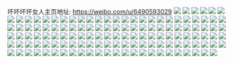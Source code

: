 坏坏坏坏女人主页地址: https://weibo.com/u/6490593029 
![](https://wx4.sinaimg.cn/mw2000/0075fRKlly1h9cdjt4dj9j30u01sytd9.jpg) 
![](https://wx4.sinaimg.cn/mw2000/0075fRKlly1h9a0whid09j30wi1yctoo.jpg) 
![](https://wx4.sinaimg.cn/mw2000/0075fRKlly1h9a0wgm5zfj30wi1ycdrb.jpg) 
![](https://wx4.sinaimg.cn/mw2000/0075fRKlly1h976iqtu1nj31400u0ahz.jpg) 
![](https://wx4.sinaimg.cn/mw2000/0075fRKlly1h970kfncg1j30wi1ycb29.jpg) 
![](https://wx4.sinaimg.cn/mw2000/0075fRKlly1h95fo1hr3dj30u01sytfj.jpg) 
![](https://wx4.sinaimg.cn/mw2000/0075fRKlly1h8xa061desj31sc2dsqv5.jpg) 
![](https://wx4.sinaimg.cn/mw2000/0075fRKlly1h8vcf36u41j30u01syjvs.jpg) 
![](https://wx4.sinaimg.cn/mw2000/0075fRKlly1h8t5nazawvj30wi0e5q3t.jpg) 
![](https://wx4.sinaimg.cn/mw2000/0075fRKlly1h8t5nb9vu0j30tt0cxq3n.jpg) 
![](https://wx4.sinaimg.cn/mw2000/0075fRKlly1h8rwsl711vj33402c0qv5.jpg) 
![](https://wx4.sinaimg.cn/mw2000/0075fRKlly1h8pa129zg3j30u0140wky.jpg) 
![](https://wx4.sinaimg.cn/mw2000/0075fRKlly1h8p7lfoik2j30wi1ych1d.jpg) 
![](https://wx4.sinaimg.cn/mw2000/0075fRKlly1h8ga5l5x50j30tb17nq94.jpg) 
![](https://wx4.sinaimg.cn/mw2000/0075fRKlly1h8f50vm12kj30u01mp77o.jpg) 
![](https://wx4.sinaimg.cn/mw2000/0075fRKlly1h8f50vdp14j30u01nawi8.jpg) 
![](https://wx4.sinaimg.cn/mw2000/0075fRKlly1h8bhd77rprj30u01syjzg.jpg) 
![](https://wx4.sinaimg.cn/mw2000/0075fRKlly1h89yu5yte8j31400u0adt.jpg) 
![](https://wx4.sinaimg.cn/mw2000/0075fRKlly1h89yu66c2nj31400u0gu8.jpg) 
![](https://wx4.sinaimg.cn/mw2000/0075fRKlly1h89yu6t0rpj30u0140afd.jpg) 
![](https://wx4.sinaimg.cn/mw2000/0075fRKlly1h89yu7075ej30u0140q6g.jpg) 
![](https://wx4.sinaimg.cn/mw2000/0075fRKlly1h89yu79s9wj30u0140aev.jpg) 
![](https://wx4.sinaimg.cn/mw2000/0075fRKlly1h89yu7kv7ej30u01407fc.jpg) 
![](https://wx4.sinaimg.cn/mw2000/0075fRKlly1h89yu7vg94j30u014044w.jpg) 
![](https://wx4.sinaimg.cn/mw2000/0075fRKlly1h89yu84ex2j30u0140gs0.jpg) 
![](https://wx4.sinaimg.cn/mw2000/0075fRKlly1h89yu8fojnj30u0140qc8.jpg) 
![](https://wx4.sinaimg.cn/mw2000/0075fRKlly1h89yu5qkroj30u0140q9c.jpg) 
![](https://wx4.sinaimg.cn/mw2000/0075fRKlly1h836vrx95cj30u01sy43w.jpg) 
![](https://wx4.sinaimg.cn/mw2000/0075fRKlly1h805lh2w00j30pl0p20vh.jpg) 
![](https://wx4.sinaimg.cn/mw2000/0075fRKlly1h7z5xo1ua1j30u01sydl8.jpg) 
![](https://wx4.sinaimg.cn/mw2000/0075fRKlly1h7rz9tmrdyj30u01sydk7.jpg) 
![](https://wx4.sinaimg.cn/mw2000/0075fRKlly1h7rz9szpq1j30u01syq61.jpg) 
![](https://wx4.sinaimg.cn/mw2000/0075fRKlly1h7rnz64144j30u0190n2b.jpg) 
![](https://wx4.sinaimg.cn/mw2000/0075fRKlly1h7qua15u0mj30u01syzp8.jpg) 
![](https://wx4.sinaimg.cn/mw2000/0075fRKlly1h7qtv5441ej30u00r2ta7.jpg) 
![](https://wx4.sinaimg.cn/mw2000/0075fRKlly1h7qjqmu18wj30u01hc46g.jpg) 
![](https://wx4.sinaimg.cn/mw2000/0075fRKlly1h7qjqlz7kej30u01syjzp.jpg) 
![](https://wx4.sinaimg.cn/mw2000/0075fRKlly1h7qjqnfww5j30u01407d7.jpg) 
![](https://wx4.sinaimg.cn/mw2000/0075fRKlly1h7ni41cqeaj30u0140q8o.jpg) 
![](https://wx4.sinaimg.cn/mw2000/0075fRKlly1h7li40xvs7j30u0140q9y.jpg) 
![](https://wx4.sinaimg.cn/mw2000/0075fRKlly1h7g8jjphbtj31400u0q7y.jpg) 
![](https://wx4.sinaimg.cn/mw2000/0075fRKlly1h7g8jk7ghpj30u014011q.jpg) 
![](https://wx4.sinaimg.cn/mw2000/0075fRKlly1h7dsp2h93gj30wi0pzgm7.jpg) 
![](https://wx4.sinaimg.cn/mw2000/0075fRKlly1h7bl0nvd5hj30wi1yck6j.jpg) 
![](https://wx4.sinaimg.cn/mw2000/0075fRKlly1h7ab8ai1enj31400u0q71.jpg) 
![](https://wx4.sinaimg.cn/mw2000/0075fRKlly1h77iqsbi0dj30so1y9q6g.jpg) 
![](https://wx4.sinaimg.cn/mw2000/0075fRKlly1h77iqymaa4j31by0u0gvk.jpg) 
![](https://wx4.sinaimg.cn/mw2000/0075fRKlly1h76rt2adl3j30u01syn1o.jpg) 
![](https://wx4.sinaimg.cn/mw2000/0075fRKlly1h6zz6qpzk7j30tx1mjwih.jpg) 
![](https://wx4.sinaimg.cn/mw2000/0075fRKlgy1h6utodai9wj30u01sy78j.jpg) 
![](https://wx4.sinaimg.cn/mw2000/0075fRKlgy1h6t4oirdipj30u01syn1b.jpg) 
![](https://wx4.sinaimg.cn/mw2000/0075fRKlgy1h6t4ojjppaj30u01syn14.jpg) 
![](https://wx4.sinaimg.cn/mw2000/0075fRKlgy1h6t3jt1vtlj30wi1ycalx.jpg) 
![](https://wx4.sinaimg.cn/mw2000/0075fRKlgy1h6slmay836j30wi1ycb29.jpg) 
![](https://wx4.sinaimg.cn/mw2000/0075fRKlgy1h6s1eiee03j30wi1ycnfv.jpg) 
![](https://wx4.sinaimg.cn/mw2000/0075fRKlgy1h6nxkdl91fj30wi0xv45p.jpg) 
![](https://wx4.sinaimg.cn/mw2000/0075fRKlly1h6n9vb5b22j30u01lrqb2.jpg) 
![](https://wx4.sinaimg.cn/mw2000/0075fRKlly1h6kt0759paj30u01kkq3y.jpg) 
![](https://wx4.sinaimg.cn/mw2000/0075fRKlly1h6kt07ed05j30u01n9jv0.jpg) 
![](https://wx4.sinaimg.cn/mw2000/0075fRKlly1h6jrfx7bfxj30u01sytdz.jpg) 
![](https://wx4.sinaimg.cn/mw2000/0075fRKlly1h6hgw6qlifj30u01sy78g.jpg) 
![](https://wx4.sinaimg.cn/mw2000/0075fRKlly1h6hgw5ya0xj30u01syq7l.jpg) 
![](https://wx4.sinaimg.cn/mw2000/0075fRKlly1h6gdl58pv9j30u01inwig.jpg) 
![](https://wx4.sinaimg.cn/mw2000/0075fRKlly1h6e9t5bqwaj30cy09ijrr.jpg) 
![](https://wx4.sinaimg.cn/mw2000/0075fRKlly1h6e9t5l6z7j30u00ho3zs.jpg) 
![](https://wx4.sinaimg.cn/mw2000/0075fRKlly1h6ct8hcng0j30u00yndip.jpg) 
![](https://wx4.sinaimg.cn/mw2000/0075fRKlly1h6cbghc901j30wi0o5wga.jpg) 
![](https://wx4.sinaimg.cn/mw2000/0075fRKlly1h6catlrur9j30hj0ar0w9.jpg) 
![](https://wx4.sinaimg.cn/mw2000/0075fRKlly1h6bl3q7exfj31u51dmjuj.jpg) 
![](https://wx4.sinaimg.cn/mw2000/0075fRKlly1h6842qm3snj30wi1ycu0x.jpg) 
![](https://wx4.sinaimg.cn/mw2000/0075fRKlly1h65yne70fgj30u01m142j.jpg) 
![](https://wx4.sinaimg.cn/mw2000/0075fRKlly1h64qzoqmqnj30u0140gtw.jpg) 
![](https://wx4.sinaimg.cn/mw2000/0075fRKlly1h64qzppfmdj30u01403zx.jpg) 
![](https://wx4.sinaimg.cn/mw2000/0075fRKlly1h63vdue626j30u0140td8.jpg) 
![](https://wx4.sinaimg.cn/mw2000/0075fRKlly1h620geju0aj31400u0wlx.jpg) 
![](https://wx4.sinaimg.cn/mw2000/0075fRKlly1h61u6e86ojj30wi1ycwpp.jpg) 
![](https://wx4.sinaimg.cn/mw2000/0075fRKlly1h603n7txjlj30u01m075f.jpg) 
![](https://wx4.sinaimg.cn/mw2000/0075fRKlly1h603n8n72nj30u01sydid.jpg) 
![](https://wx4.sinaimg.cn/mw2000/0075fRKlly1h5xdo6601pj30ku05i74q.jpg) 
![](https://wx4.sinaimg.cn/mw2000/0075fRKlly1h5vwr7hvljj30u0140aby.jpg) 
![](https://wx4.sinaimg.cn/mw2000/0075fRKlly1h5rgzhnc1wj30wi0o9q4n.jpg) 
![](https://wx4.sinaimg.cn/mw2000/0075fRKlly1h5rgzhzukxj30wi0qgac4.jpg) 
![](https://wx4.sinaimg.cn/mw2000/0075fRKlly1h5ogsxh2aoj30u01jbtdy.jpg) 
![](https://wx4.sinaimg.cn/mw2000/0075fRKlly1h5lx3qexxyj30u01407fw.jpg) 
![](https://wx4.sinaimg.cn/mw2000/0075fRKlly1h5lfac1qn3j30wi1bqn2m.jpg) 
![](https://wx4.sinaimg.cn/mw2000/0075fRKlly1h5ivehs5k0j315f0u07f3.jpg) 
![](https://wx4.sinaimg.cn/mw2000/0075fRKlly1h5i4hfxghnj30wi1ycqjh.jpg) 
![](https://wx4.sinaimg.cn/mw2000/0075fRKlly1h5i4hghp4lj30wi1yc4ec.jpg) 
![](https://wx4.sinaimg.cn/mw2000/0075fRKlly1h5h5j1ytdmj30u0140gtc.jpg) 
![](https://wx4.sinaimg.cn/mw2000/0075fRKlly1h57nd521u0j30mi0u0q6e.jpg) 
![](https://wx4.sinaimg.cn/mw2000/0075fRKlly1h4j7o7z8h6j30u01syag9.jpg) 
![](https://wx4.sinaimg.cn/mw2000/0075fRKlly1h42biunmynj31hc0u04b0.jpg) 
![](https://wx4.sinaimg.cn/mw2000/0075fRKlly1h42bjuqn4wj30ip12z0yh.jpg) 
![](https://wx4.sinaimg.cn/mw2000/0075fRKlly1h3ns74cjb8j30u00u0tf1.jpg) 
![](https://wx4.sinaimg.cn/mw2000/0075fRKlly1h3fydf2mz3j30v9165126.jpg) 
![](https://wx4.sinaimg.cn/mw2000/0075fRKlly1h2zzye50njj32c0340x6q.jpg) 
![](https://wx4.sinaimg.cn/mw2000/0075fRKlly1h2q7is3df5j30vu0u0q7x.jpg) 
![](https://wx4.sinaimg.cn/mw2000/0075fRKlly1h2p82kt4qqj31sc2ds7wi.jpg) 
![](https://wx4.sinaimg.cn/mw2000/0075fRKlly1h2cc17tanfj30u01hcqk7.jpg) 
![](https://wx4.sinaimg.cn/mw2000/0075fRKlly1h2bgv7166jj31i22041kx.jpg) 
![](https://wx4.sinaimg.cn/mw2000/0075fRKlly1h1wk3jhul3j32c0340x6q.jpg) 
![](https://wx4.sinaimg.cn/mw2000/0075fRKlly1h1wk3mpp99j32ds1scb2a.jpg) 
![](https://wx4.sinaimg.cn/mw2000/0075fRKlly1h1wk5jk690j32c0340b2b.jpg) 
![](https://wx4.sinaimg.cn/mw2000/0075fRKlly1h1wk3evawmj316o1kw1i2.jpg) 
![](https://wx4.sinaimg.cn/mw2000/0075fRKlly1h1vdir2tm6j32c0340x6q.jpg) 
![](https://wx4.sinaimg.cn/mw2000/0075fRKlly1h1clsnbpylj32c0340b2c.jpg) 
![](https://wx4.sinaimg.cn/mw2000/0075fRKlly1h0z24ob84zj30wi1yce81.jpg) 
![](https://wx4.sinaimg.cn/mw2000/0075fRKlly1h0jwku2udvj30wi0hcdhm.jpg) 
![](https://wx4.sinaimg.cn/mw2000/0075fRKlly1h0bshpjkvlj31o02804qp.jpg) 
![](https://wx4.sinaimg.cn/mw2000/0075fRKlly1h0bshotqdxj32c0340hdu.jpg) 
![](https://wx4.sinaimg.cn/mw2000/0075fRKlly1h0bshngs3jj30rz11bn2n.jpg) 
![](https://wx4.sinaimg.cn/mw2000/0075fRKlly1h03ooe04ucj32c0340x6s.jpg) 
![](https://wx4.sinaimg.cn/mw2000/0075fRKlly1h03oobwp1mj32c0340kjl.jpg) 
![](https://wx4.sinaimg.cn/mw2000/0075fRKlly1gzwfwu1ntij30ts0u4q6y.jpg) 
![](https://wx4.sinaimg.cn/mw2000/0075fRKlly1gzug2y0pubj30wi1ych4p.jpg) 
![](https://wx4.sinaimg.cn/mw2000/0075fRKlly1gzmbjvl0inj32c0340qv7.jpg) 
![](https://wx4.sinaimg.cn/mw2000/0075fRKlly1gzmbjxqycyj32c0340qv7.jpg) 
![](https://wx4.sinaimg.cn/mw2000/0075fRKlly1gzmbk12x1tj32c0340b2a.jpg) 
![](https://wx4.sinaimg.cn/mw2000/0075fRKlly1gzmbk2duroj31sc2ds4qq.jpg) 
![](https://wx4.sinaimg.cn/mw2000/0075fRKlly1gzmbk4k6mfj32c032vx6q.jpg) 
![](https://wx4.sinaimg.cn/mw2000/0075fRKlly1gzmbl746jij32c03404qq.jpg) 
![](https://wx4.sinaimg.cn/mw2000/0075fRKlgy1gyme7myqw6j32c0340kjn.jpg) 
![](https://wx4.sinaimg.cn/mw2000/0075fRKlgy1gyme51v3n3j30x1181wot.jpg) 
![](https://wx4.sinaimg.cn/mw2000/0075fRKlly1gy47ih39puj30tz0tzq6q.jpg) 
![](https://wx4.sinaimg.cn/mw2000/0075fRKlly1gwiztd8kb8j30yi22otku.jpg) 
![](https://wx4.sinaimg.cn/mw2000/0075fRKlly1gwiztezb5mj30yi22o4qp.jpg) 
![](https://wx4.sinaimg.cn/mw2000/0075fRKlly1gwiztfdkmjj30n9063jrk.jpg) 
![](https://wx4.sinaimg.cn/mw2000/0075fRKlly1gwiztbjzihj33402c04qr.jpg) 
![](https://wx4.sinaimg.cn/mw2000/0075fRKlly1gwizti8nlxj32c03404qq.jpg) 
![](https://wx4.sinaimg.cn/mw2000/0075fRKlgy1gui9ogw86gj60mi0p4q7v02.jpg) 
